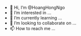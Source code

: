 - 👋 Hi, I’m @HoangHongNgo
- 👀 I’m interested in ...
- 🌱 I’m currently learning ...
- 💞️ I’m looking to collaborate on ...
- 📫 How to reach me ...


